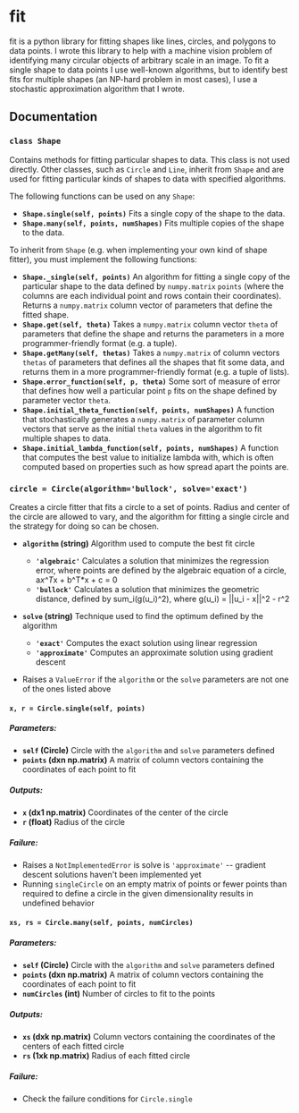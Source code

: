 # fit

fit is a python library for fitting shapes like lines, circles, and polygons to data points. I wrote this library to help with a machine vision problem of identifying many circular objects of arbitrary scale in an image. To fit a single shape to data points I use well-known algorithms, but to identify best fits for multiple shapes (an NP-hard problem in most cases), I use a stochastic approximation algorithm that I wrote.

## Documentation

### `class Shape`
Contains methods for fitting particular shapes to data. This class is not used directly. Other classes, such as `Circle` and `Line`, inherit from `Shape` and are used for fitting particular kinds of shapes to data with specified algorithms.

The following functions can be used on any `Shape`:

* **`Shape.single(self, points)`** Fits a single copy of the shape to the data.
* **`Shape.many(self, points, numShapes)`** Fits multiple copies of the shape to the data.

To inherit from `Shape` (e.g. when implementing your own kind of shape fitter), you must implement the following functions:

* **`Shape._single(self, points)`** An algorithm for fitting a single copy of the particular shape to the data defined by `numpy.matrix` `points` (where the columns are each individual point and rows contain their coordinates). Returns a `numpy.matrix` column vector of parameters that define the fitted shape.
* **`Shape.get(self, theta)`** Takes a `numpy.matrix` column vector `theta` of parameters that define the shape and returns the parameters in a more programmer-friendly format (e.g. a tuple).
* **`Shape.getMany(self, thetas)`** Takes a `numpy.matrix` of column vectors `thetas` of parameters that defines all the shapes that fit some data, and returns them in a more programmer-friendly format (e.g. a tuple of lists).
* **`Shape.error_function(self, p, theta)`** Some sort of measure of error that defines how well a particular point `p` fits on the shape defined by parameter vector `theta`.
* **`Shape.initial_theta_function(self, points, numShapes)`** A function that stochastically generates a `numpy.matrix` of parameter column vectors that serve as the initial `theta` values in the algorithm to fit multiple shapes to data.
* **`Shape.initial_lambda_function(self, points, numShapes)`** A function that computes the best value to initialize lambda with, which is often computed based on properties such as how spread apart the points are.

### `circle = Circle(algorithm='bullock', solve='exact')`
Creates a circle fitter that fits a circle to a set of points. Radius and center of the circle are allowed to vary, and the algorithm for fitting a single circle and the strategy for doing so can be chosen.

* **`algorithm` (string)** Algorithm used to compute the best fit circle
    * **`'algebraic'`** Calculates a solution that minimizes the regression error, where points are defined by the algebraic equation of a circle, a*x^T*x + b^T*x + c = 0
    * **`'bullock'`** Calculates a solution that minimizes the geometric distance, defined by sum_i(g(u_i)^2), where g(u_i) = ||u_i - x||^2 - r^2
* **`solve` (string)** Technique used to find the optimum defined by the algorithm
    * **`'exact'`** Computes the exact solution using linear regression
    * **`'approximate'`** Computes an approximate solution using gradient descent

* Raises a `ValueError` if the `algorithm` or the `solve` parameters are not one of the ones listed above

#### `x, r = Circle.single(self, points)`

##### Parameters:
* **`self` (Circle)** Circle with the `algorithm` and `solve` parameters defined
* **`points` (dxn np.matrix)** A matrix of column vectors containing the coordinates of each point to fit

##### Outputs:
* **`x` (dx1 np.matrix)** Coordinates of the center of the circle
* **`r` (float)** Radius of the circle

##### Failure:
* Raises a `NotImplementedError` is solve is `'approximate'` -- gradient descent solutions haven't been implemented yet
* Running `singleCircle` on an empty matrix of points or fewer points than required to define a circle in the given dimensionality results in undefined behavior

#### `xs, rs = Circle.many(self, points, numCircles)`

##### Parameters:
* **`self` (Circle)** Circle with the `algorithm` and `solve` parameters defined
* **`points` (dxn np.matrix)** A matrix of column vectors containing the coordinates of each point to fit
* **`numCircles` (int)** Number of circles to fit to the points

##### Outputs:
* **`xs` (dxk np.matrix)** Column vectors containing the coordinates of the centers of each fitted circle
* **`rs` (1xk np.matrix)** Radius of each fitted circle

##### Failure:
* Check the failure conditions for `Circle.single`
